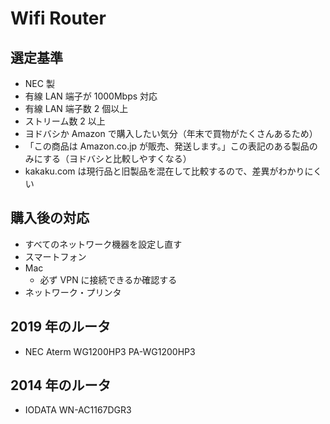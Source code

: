 # Wifi Router

## 選定基準

- NEC 製
- 有線 LAN 端子が 1000Mbps 対応
- 有線 LAN 端子数 2 個以上
- ストリーム数 2 以上
- ヨドバシか Amazon で購入したい気分（年末で買物がたくさんあるため）
- 「この商品は Amazon.co.jp が販売、発送します。」この表記のある製品のみにする（ヨドバシと比較しやすくなる）
- kakaku.com は現行品と旧製品を混在して比較するので、差異がわかりにくい

## 購入後の対応

- すべてのネットワーク機器を設定し直す
- スマートフォン
- Mac
  - 必ず VPN に接続できるか確認する
- ネットワーク・プリンタ

## 2019 年のルータ

- NEC Aterm WG1200HP3 PA-WG1200HP3

## 2014 年のルータ

- IODATA WN-AC1167DGR3
